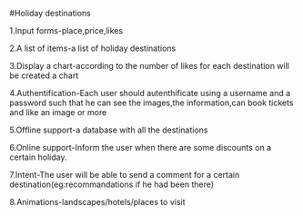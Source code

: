 #Holiday destinations

1.Input forms-place,price,likes

2.A list of items-a list of holiday destinations

3.Display a chart-according to the number of likes for each destination will be created a chart

4.Authentification-Each user should autenthificate using a username and a password such that he can see the images,the information,can book tickets and like an image or more

5.Offline support-a database with all the destinations

6.Online support-Inform the user when there are some discounts on a certain holiday.

7.Intent-The user will be able to send a comment for a certain destination(eg:recommandations if he had been there)

8.Animations-landscapes/hotels/places to visit


